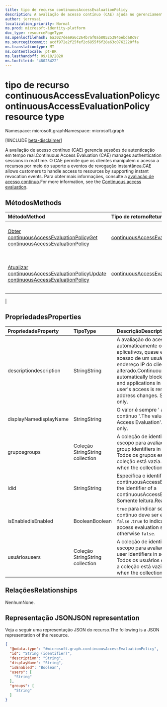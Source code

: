 ```yaml
---
title: tipo de recurso continuousAccessEvaluationPolicy
description: A avaliação de acesso contínuo (CAE) ajuda no gerenciamento de sessões de autenticação em tempo real. O CAE permite que os clientes manipulem o acesso a recursos por meio do suporte a eventos de revogação instantânea.
author: jerrysai
localization_priority: Normal
ms.prod: microsoft-identity-platform
doc_type: resourcePageType
ms.openlocfilehash: 6a3027dea9a6c264b7af0ab805253946ebda8c97
ms.sourcegitcommit: acdf972e2f25fef2c6855f6f28a63c0762228ffa
ms.translationtype: MT
ms.contentlocale: pt-BR
ms.lasthandoff: 09/18/2020
ms.locfileid: "48023422"
---
```

# <a name="continuousaccessevaluationpolicy-resource-type"></a><span data-ttu-id="042ea-104">tipo de recurso continuousAccessEvaluationPolicy</span><span class="sxs-lookup"><span data-stu-id="042ea-104">continuousAccessEvaluationPolicy resource type</span></span>

<span data-ttu-id="042ea-105">Namespace: microsoft.graph</span><span class="sxs-lookup"><span data-stu-id="042ea-105">Namespace: microsoft.graph</span></span>

[!INCLUDE [beta-disclaimer](../../includes/beta-disclaimer.md)]

<span data-ttu-id="042ea-106">A avaliação de acesso contínuo (CAE) gerencia sessões de autenticação em tempo real.</span><span class="sxs-lookup"><span data-stu-id="042ea-106">Continuous Access Evaluation (CAE) manages authentication sessions in real time.</span></span> <span data-ttu-id="042ea-107">O CAE permite que os clientes manipulem o acesso a recursos por meio do suporte a eventos de revogação instantânea.</span><span class="sxs-lookup"><span data-stu-id="042ea-107">CAE allows customers to handle access to resources by supporting instant revocation events.</span></span>  <span data-ttu-id="042ea-108">Para obter mais informações, consulte a [avaliação de acesso contínuo](https://docs.microsoft.com/azure/active-directory/fundamentals/concept-fundamentals-continuous-access-evaluation).</span><span class="sxs-lookup"><span data-stu-id="042ea-108">For more information, see the [Continuous access evaluation](https://docs.microsoft.com/azure/active-directory/fundamentals/concept-fundamentals-continuous-access-evaluation).</span></span>

## <a name="methods"></a><span data-ttu-id="042ea-109">Métodos</span><span class="sxs-lookup"><span data-stu-id="042ea-109">Methods</span></span>
|<span data-ttu-id="042ea-110">Método</span><span class="sxs-lookup"><span data-stu-id="042ea-110">Method</span></span>|<span data-ttu-id="042ea-111">Tipo de retorno</span><span class="sxs-lookup"><span data-stu-id="042ea-111">Return type</span></span>|<span data-ttu-id="042ea-112">Descrição</span><span class="sxs-lookup"><span data-stu-id="042ea-112">Description</span></span>|
|:---|:---|:---|
|[<span data-ttu-id="042ea-113">Obter continuousAccessEvaluationPolicy</span><span class="sxs-lookup"><span data-stu-id="042ea-113">Get continuousAccessEvaluationPolicy</span></span>](../api/continuousaccessevaluationpolicy-get.md)|[<span data-ttu-id="042ea-114">continuousAccessEvaluationPolicy</span><span class="sxs-lookup"><span data-stu-id="042ea-114">continuousAccessEvaluationPolicy</span></span>](../resources/continuousaccessevaluationpolicy.md)|<span data-ttu-id="042ea-115">Ler as propriedades de um objeto [continuousAccessEvaluationPolicy](../resources/continuousaccessevaluationpolicy.md) .</span><span class="sxs-lookup"><span data-stu-id="042ea-115">Read the properties of a [continuousAccessEvaluationPolicy](../resources/continuousaccessevaluationpolicy.md) object.</span></span>|
|[<span data-ttu-id="042ea-116">Atualizar continuousAccessEvaluationPolicy</span><span class="sxs-lookup"><span data-stu-id="042ea-116">Update continuousAccessEvaluationPolicy</span></span>](../api/continuousaccessevaluationpolicy-update.md)|[<span data-ttu-id="042ea-117">continuousAccessEvaluationPolicy</span><span class="sxs-lookup"><span data-stu-id="042ea-117">continuousAccessEvaluationPolicy</span></span>](../resources/continuousaccessevaluationpolicy.md)|<span data-ttu-id="042ea-118">Atualiza as propriedades de um objeto [continuousAccessEvaluationPolicy](../resources/continuousaccessevaluationpolicy.md) .</span><span class="sxs-lookup"><span data-stu-id="042ea-118">Update the properties of a [continuousAccessEvaluationPolicy](../resources/continuousaccessevaluationpolicy.md) object.</span></span>|
|
## <a name="properties"></a><span data-ttu-id="042ea-119">Propriedades</span><span class="sxs-lookup"><span data-stu-id="042ea-119">Properties</span></span>
|<span data-ttu-id="042ea-120">Propriedade</span><span class="sxs-lookup"><span data-stu-id="042ea-120">Property</span></span>|<span data-ttu-id="042ea-121">Tipo</span><span class="sxs-lookup"><span data-stu-id="042ea-121">Type</span></span>|<span data-ttu-id="042ea-122">Descrição</span><span class="sxs-lookup"><span data-stu-id="042ea-122">Description</span></span>|
|:---|:---|:---|
|<span data-ttu-id="042ea-123">description</span><span class="sxs-lookup"><span data-stu-id="042ea-123">description</span></span>|<span data-ttu-id="042ea-124">String</span><span class="sxs-lookup"><span data-stu-id="042ea-124">String</span></span>|<span data-ttu-id="042ea-125">A avaliação do acesso contínuo bloqueia automaticamente o acesso a recursos e aplicativos, quase em tempo real, quando o acesso de um usuário é removido ou um endereço IP do cliente é alterado.</span><span class="sxs-lookup"><span data-stu-id="042ea-125">Continuous access evaluation automatically blocks access to resources and applications in near real time when a user's access is removed or a client IP address changes.</span></span> <span data-ttu-id="042ea-126">Somente leitura.</span><span class="sxs-lookup"><span data-stu-id="042ea-126">Read-only.</span></span>|
|<span data-ttu-id="042ea-127">displayName</span><span class="sxs-lookup"><span data-stu-id="042ea-127">displayName</span></span>|<span data-ttu-id="042ea-128">String</span><span class="sxs-lookup"><span data-stu-id="042ea-128">String</span></span>| <span data-ttu-id="042ea-129">O valor é sempre ' avaliação de acesso contínuo '.</span><span class="sxs-lookup"><span data-stu-id="042ea-129">The value is always 'Continuous Access Evaluation'.</span></span> <span data-ttu-id="042ea-130">Somente leitura.</span><span class="sxs-lookup"><span data-stu-id="042ea-130">Read-only.</span></span>|
|<span data-ttu-id="042ea-131">grupos</span><span class="sxs-lookup"><span data-stu-id="042ea-131">groups</span></span>|<span data-ttu-id="042ea-132">Coleção String</span><span class="sxs-lookup"><span data-stu-id="042ea-132">String collection</span></span>|<span data-ttu-id="042ea-133">A coleção de identificadores de grupo no escopo para avaliação.</span><span class="sxs-lookup"><span data-stu-id="042ea-133">The collection of group identifiers in scope for evaluation.</span></span> <span data-ttu-id="042ea-134">Todos os grupos estão no escopo quando a coleção está vazia.</span><span class="sxs-lookup"><span data-stu-id="042ea-134">All groups are in scope when the collection is empty.</span></span>|
|<span data-ttu-id="042ea-135">id</span><span class="sxs-lookup"><span data-stu-id="042ea-135">id</span></span>|<span data-ttu-id="042ea-136">String</span><span class="sxs-lookup"><span data-stu-id="042ea-136">String</span></span>|<span data-ttu-id="042ea-137">Especifica o identificador de um objeto continuousAccessEvaluationPolicy.</span><span class="sxs-lookup"><span data-stu-id="042ea-137">Specifies the identifier of a continuousAccessEvaluationPolicy object.</span></span> <span data-ttu-id="042ea-138">Somente leitura.</span><span class="sxs-lookup"><span data-stu-id="042ea-138">Read-only.</span></span>|
|<span data-ttu-id="042ea-139">isEnabled</span><span class="sxs-lookup"><span data-stu-id="042ea-139">isEnabled</span></span>|<span data-ttu-id="042ea-140">Boolean</span><span class="sxs-lookup"><span data-stu-id="042ea-140">Boolean</span></span>| <span data-ttu-id="042ea-141">`true` para indicar se a avaliação de acesso contínuo deve ser executada; caso contrário `false` .</span><span class="sxs-lookup"><span data-stu-id="042ea-141">`true` to indicate whether continuous access evaluation should be performed; otherwise `false`.</span></span> |
|<span data-ttu-id="042ea-142">usuários</span><span class="sxs-lookup"><span data-stu-id="042ea-142">users</span></span>|<span data-ttu-id="042ea-143">Coleção String</span><span class="sxs-lookup"><span data-stu-id="042ea-143">String collection</span></span>|<span data-ttu-id="042ea-144">A coleção de identificadores de usuário no escopo para avaliação.</span><span class="sxs-lookup"><span data-stu-id="042ea-144">The collection of user identifiers in scope for evaluation.</span></span> <span data-ttu-id="042ea-145">Todos os usuários estão no escopo quando a coleção está vazia.</span><span class="sxs-lookup"><span data-stu-id="042ea-145">All users are in scope when the collection is empty.</span></span>|

## <a name="relationships"></a><span data-ttu-id="042ea-146">Relações</span><span class="sxs-lookup"><span data-stu-id="042ea-146">Relationships</span></span>
<span data-ttu-id="042ea-147">Nenhum</span><span class="sxs-lookup"><span data-stu-id="042ea-147">None.</span></span>

## <a name="json-representation"></a><span data-ttu-id="042ea-148">Representação JSON</span><span class="sxs-lookup"><span data-stu-id="042ea-148">JSON representation</span></span>
<span data-ttu-id="042ea-149">Veja a seguir uma representação JSON do recurso.</span><span class="sxs-lookup"><span data-stu-id="042ea-149">The following is a JSON representation of the resource.</span></span>
<!-- {
  "blockType": "resource",
  "keyProperty": "id",
  "@odata.type": "microsoft.graph.continuousAccessEvaluationPolicy",
  "baseType": "microsoft.graph.entity",
  "openType": false
}
-->
``` json
{
  "@odata.type": "#microsoft.graph.continuousAccessEvaluationPolicy",
  "id": "String (identifier)",
  "description": "String",
  "displayName": "String",
  "isEnabled": "Boolean",
  "users": [
    "String"
  ],
  "groups": [
    "String"
  ]
}
```

